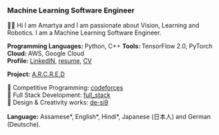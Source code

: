 ### Machine Learning Software Engineer
👋🏻 Hi I am Amartya and I am passionate about Vision, Learning and Robotics. I am a Machine Learning Software Engineer.

<b>Programming Languages: </b>Python, C++ 
<b>Tools: </b>TensorFlow 2.0, PyTorch 
<b>Cloud: </b>AWS, Google Cloud <br />
<b>Profile: </b><a href="https://www.linkedin.com/in/amartyasaikia/">LinkedIN</a>, <a href="https://drive.google.com/file/d/1HKraa0FgyOy4J6GMGtG9GozYR8WlmMoL/view?usp=sharing">resume</a>, <a href="#">CV</a>

<b>Project:</b> <a href="http://www.arcred.space/"> A.R.C.R.E.D </a>

🌌 Competitive Programming: <a href="#">codeforces</a><br />
🌌 Full Stack Development: <a href="https://github.com/s-ai-kia/full_stack">full_stack</a><br />
🌌 Design & Creativity works: <a href="https://github.com/s-ai-kia/de-si9">de-si9</a><br />

<b>Language:</b> Assamese*, English*, Hindi*, Japanese (日本人) and German (Deutsche).
